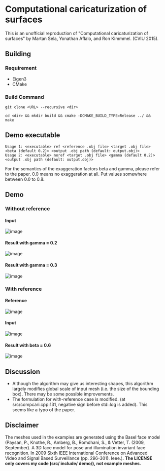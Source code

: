 # Computational caricaturization of surfaces

This is an unofficial reproduction of "Computational caricaturization of surfaces" by Martan Sela, Yonathan Aflalo, and Ron Kimmmel. (CVIU 2015).

## Building

### Requirement

* Eigen3
* CMake

### Build Command

`git clone <URL> --recursive <dir>`

`cd <dir> && mkdir build && cmake -DCMAKE_BUILD_TYPE=Release ../ && make`

## Demo executable

```
Usage 1: <executable> ref <reference .obj file> <target .obj file> <beta (default 0.2)> <output .obj path (default: output.obj)>
Usage 2: <executable> noref <target .obj file> <gamma (default 0.2)> <output .obj path (default: output.obj)>
```

For the semantics of the exaggeration factors beta and gamma, please refer to the paper. 0.0 means no exaggeration at all. Put values somewhere between 0.0 to 0.8.

## Demo

### Without reference

#### Input

![image](example/snapshot01.png)

#### Result with gamma = 0.2

![image](example/snapshot02.png)

#### Result with gamma = 0.3

![image](example/snapshot03.png)

### With reference

#### Reference

![image](example/snapshot00.png)

#### Input

![image](example/snapshot07.png)

#### Result with beta = 0.6

![image](example/snapshot06.png)

## Discussion

* Although the algorithm may give us interesting shapes, this algorithm largely modifies global scale of input mesh (i.e. the size of the bounding box). There may be some possible improvements.
* The formulation for with-reference case is modified. (at src/compcari.cpp:131, negative sign before std::log is added). This seems like a typo of the paper.

## Disclaimer

The meshes used in the examples are generated using the Basel face model (Paysan, P., Knothe, R., Amberg, B., Romdhani, S., & Vetter, T. (2009, September). A 3D face model for pose and illumination invariant face recognition. In 2009 Sixth IEEE International Conference on Advanced Video and Signal Based Surveillance (pp. 296-301). Ieee.). **The LICENSE only covers my code (src/ include/ demo/), not example meshes.**